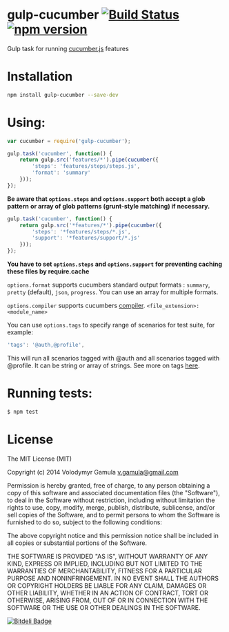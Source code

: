 gulp-cucumber  [![Build Status](https://travis-ci.org/vgamula/gulp-cucumber.svg?branch=master)](https://travis-ci.org/vgamula/gulp-cucumber) [![npm version](https://badge.fury.io/js/gulp-cucumber.svg)](http://badge.fury.io/js/gulp-cucumber)
==
Gulp task for running [cucumber.js](https://github.com/cucumber/cucumber-js) features

Installation
==
```sh
npm install gulp-cucumber --save-dev
```

Using:
==
```js
var cucumber = require('gulp-cucumber');

gulp.task('cucumber', function() {
    return gulp.src('features/*').pipe(cucumber({
        'steps': 'features/steps/steps.js',
        'format': 'summary'
    }));
});
```

**Be aware that `options.steps` and `options.support` both accept a glob pattern**
**or array of glob patterns (grunt-style matching) if necessary.**
```js
gulp.task('cucumber', function() {
    return gulp.src('*features/*').pipe(cucumber({
        'steps': '*features/steps/*.js',
        'support': '*features/support/*.js'
    }));
});
```

**You have to set `options.steps` and `options.support` for preventing caching these files by require.cache**

`options.format` supports cucumbers standard output formats : `summary`, `pretty` (default), `json`, `progress`. You can use an array for multiple formats.

`options.compiler` supports cucumbers [compiler](https://github.com/cucumber/cucumber-js#transpilers). `<file_extension>:<module_name>`

You can use `options.tags` to specify range of scenarios for test suite, for example:

```js
'tags': '@auth,@profile',
```

This will run all scenarios tagged with @auth and all scenarios tagged with @profile.
It can be string or array of strings. See more on tags [here](https://github.com/cucumber/cucumber/wiki/Tags).


Running tests:
==
```sh
$ npm test
```

License
==
The MIT License (MIT)

Copyright (c) 2014 Volodymyr Gamula v.gamula@gmail.com

Permission is hereby granted, free of charge, to any person obtaining a copy
of this software and associated documentation files (the "Software"), to deal
in the Software without restriction, including without limitation the rights
to use, copy, modify, merge, publish, distribute, sublicense, and/or sell
copies of the Software, and to permit persons to whom the Software is
furnished to do so, subject to the following conditions:

The above copyright notice and this permission notice shall be included in
all copies or substantial portions of the Software.

THE SOFTWARE IS PROVIDED "AS IS", WITHOUT WARRANTY OF ANY KIND, EXPRESS OR
IMPLIED, INCLUDING BUT NOT LIMITED TO THE WARRANTIES OF MERCHANTABILITY,
FITNESS FOR A PARTICULAR PURPOSE AND NONINFRINGEMENT. IN NO EVENT SHALL THE
AUTHORS OR COPYRIGHT HOLDERS BE LIABLE FOR ANY CLAIM, DAMAGES OR OTHER
LIABILITY, WHETHER IN AN ACTION OF CONTRACT, TORT OR OTHERWISE, ARISING FROM,
OUT OF OR IN CONNECTION WITH THE SOFTWARE OR THE USE OR OTHER DEALINGS IN
THE SOFTWARE.


[![Bitdeli Badge](https://d2weczhvl823v0.cloudfront.net/vgamula/gulp-cucumber/trend.png)](https://bitdeli.com/free "Bitdeli Badge")

